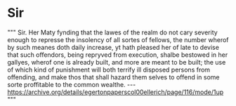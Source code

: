 # Sir

"""
Sir. Her Maty fynding that the lawes of the realm do not cary severity enough to represse the insolency of all sortes of fellows, the number wherof by such meanes doth daily increase, yt hath pleased her of late to devise that such offendors, being repryved from execution, shalbe bestowed in her gallyes, wherof one is already built, and more are meant to be built; the use of which kind of punishment will both terrify ill disposed persons from offending, and make thos that shall hazard them selves to offend in some sorte proffitable to the common wealthe.
--- https://archive.org/details/egertonpaperscol00ellerich/page/116/mode/1up
"""

